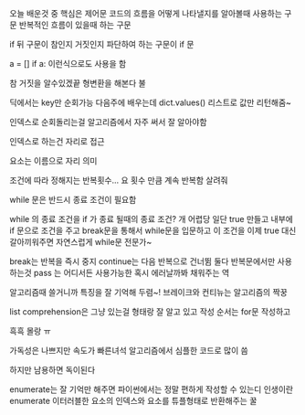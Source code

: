 오늘 배운것 중 핵심은 제어문 
코드의 흐름을 어떻게 나타낼지를 알아볼때 사용하는 구문
반복적인 흐름이 있을때 하는 구문

if 뒤 구문이 참인지 거짓인지 파단하여 하는 구문이 if 문

a = []
if a:
이런식으로도 사용을 함

참 거짓을 알수있겠끝 형변환을 해본다
불

딕에서는 key만 순회가능
다음주에 배우는데 dict.values()
리스트로 값만 리턴해줌~

인덱스로 순회돌리는걸 알고리즘에서 자주 써서 잘 알아야함

인덱스로 하는건 자리로 접근

요소는 이름으로
자리 의미

조건에 따라 정해지는 반복횟수...
요 횟수 만큼 계속 반복함
살려줘

while 문은 반드시 종료 조건이 필요함

while 의 종료 조건을 if 가 종료 될때의 종료 조건?
개 어렵당
일단 true 만들고 내부에 if 문으로 조건을 주고 break문을 통해서 while문을 입문하고 이 조건을 이제 true 대신 갈아끼워주면 자연스럽게 while문 전문가~

break는 반복을 즉시 중지
continue는 다음 반복으로 건너뜀
둘다 반복문에서만 사용하는것
pass 는 어디서든 사용가능한 혹시 에러날까봐 채워주는 역

알고리즘때 쓸거니까 특징을 잘 기억해 두렴~!
브레이크와 컨티뉴는 알고리즘의 짝꿍

list comprehension은 그냥 있는걸 형태랑 잘 알고 있고 작성 순서는 
for문 작성하고

흑흑 몰랑 ㅠ

가독성은 나쁘지만 속도가 빠른녀석
알고리즘에서 심플한 코드로 많이 씀

하지만 남용하면 독이된다

enumerate는 잘 기억만 해주면 파이썬에서는 정말 편하게 작성할 수 있는디 인생이란 
enumerate
이터러블한 요소의 인덱스와 요소를 튜플형태로 반환해주는 꿀
